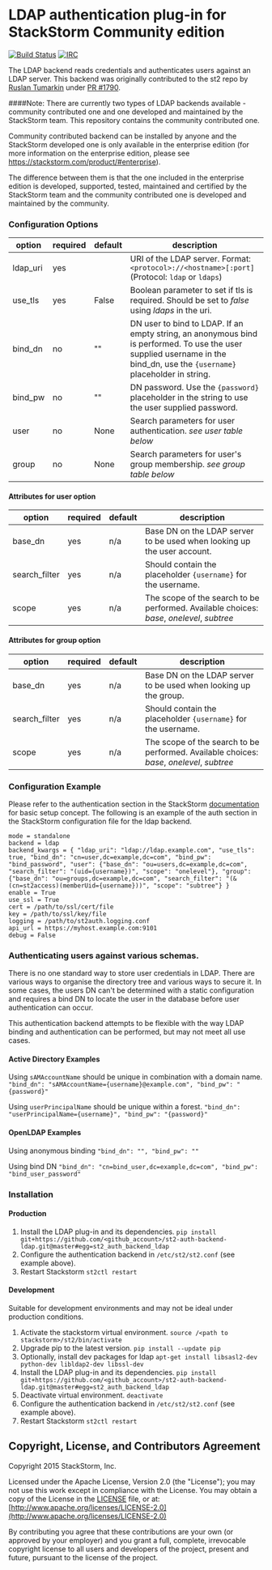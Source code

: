 # LDAP authentication plug-in for StackStorm Community edition

[![Build Status](https://api.travis-ci.org/StackStorm/st2-auth-backend-ldap.svg?branch=master)](https://travis-ci.org/StackStorm/st2-auth-backend-ldap) [![IRC](https://img.shields.io/irc/%23stackstorm.png)](http://webchat.freenode.net/?channels=stackstorm)

The LDAP backend reads credentials and authenticates users against an LDAP server. This backend was originally contributed to the st2 repo by [Ruslan Tumarkin](https://github.com/ruslantum) under [PR #1790](https://github.com/StackStorm/st2/pull/1790).

####Note:
There are currently  two types of LDAP backends available - community contributed one and one developed and maintained by the StackStorm team. This repository contains the community contributed one.

Community contributed backend can be installed by anyone and the StackStorm developed one is only available in the enterprise edition (for more information on the enterprise edition, please see https://stackstorm.com/product/#enterprise).

The difference between them is that the one included in the enterprise edition is developed, supported, tested, maintained and certified by the StackStorm team and the community contributed one is developed and maintained by the community.

### Configuration Options

| option        | required | default | description                                                |
|---------------|----------|---------|------------------------------------------------------------|
| ldap_uri      | yes      |         | URI of the LDAP server.  Format: `<protocol>://<hostname>[:port] `(Protocol: `ldap` or `ldaps`) |
| use_tls       | yes      |  False  | Boolean parameter to set if tls is required. Should be set to *false* using _ldaps_ in the uri. |
| bind_dn       | no       |  ""     | DN user to bind to LDAP.  If an empty string, an anonymous bind is performed. To use the user supplied username in the bind_dn, use the `{username}` placeholder in string. |
| bind_pw       | no       |  ""     | DN password.  Use the `{password}` placeholder in the string to use the user supplied password.|
| user          | no       |  None   | Search parameters for user authentication. _see user table below_ |
| group         | no       |  None   | Search parameters for user's group membership. _see group table below_ |

#### Attributes for user option
| option        | required | default | description                                                |
|---------------|----------|---------|------------------------------------------------------------|
| base_dn       | yes      |   n/a   | Base DN on the LDAP server to be used when looking up the user account. |
| search_filter | yes      |   n/a   | Should contain the placeholder `{username}` for the username. |
| scope         | yes      |   n/a  | The scope of the search to be performed. Available choices: _base_, _onelevel_, _subtree_ |

#### Attributes for group option
| option        | required | default | description                                                |
|---------------|----------|---------|------------------------------------------------------------|
| base_dn       | yes      |   n/a   | Base DN on the LDAP server to be used when looking up the group. |
| search_filter | yes      |   n/a   | Should contain the placeholder `{username}` for the username. |
| scope         | yes      |   n/a   | The scope of the search to be performed. Available choices: _base_, _onelevel_, _subtree_ |

### Configuration Example

Please refer to the authentication section in the StackStorm [documentation](http://docs.stackstorm.com) for basic setup concept. The following is an example of the auth section in the StackStorm configuration file for the ldap backend.

```[auth]
mode = standalone
backend = ldap
backend_kwargs = { "ldap_uri": "ldap://ldap.example.com", "use_tls": true, "bind_dn": "cn=user,dc=example,dc=com", "bind_pw": "bind_password", "user": {"base_dn": "ou=users,dc=example,dc=com", "search_filter": "(uid={username})", "scope": "onelevel"}, "group": {"base_dn": "ou=groups,dc=example,dc=com", "search_filter": "(&(cn=st2access)(memberUid={username}))", "scope": "subtree"} }
enable = True
use_ssl = True
cert = /path/to/ssl/cert/file
key = /path/to/ssl/key/file
logging = /path/to/st2auth.logging.conf
api_url = https://myhost.example.com:9101
debug = False
```

### Authenticating users against various schemas.

There is no one standard way to store user credentials in LDAP.  There are various ways to organise the directory tree and various ways to secure it.  In some cases, the users DN can't be determined with a static configuration and requires a bind DN to locate the user in the database before user authentication can occur.

This authentication backend attempts to be flexible with the way LDAP binding and authentication can be performed, but may not meet all use cases.

#### Active Directory Examples

Using `sAMAccountName` should be unique in combination with a domain name.
`"bind_dn": "sAMAccountName={username}@example.com", "bind_pw": "{password}"`

Using `userPrincipalName` should be unique within a forest.
`"bind_dn": "userPrincipalName={username}", "bind_pw": "{password}"`

#### OpenLDAP Examples

Using anonymous binding
`"bind_dn": "", "bind_pw": ""`

Using bind DN
`"bind_dn": "cn=bind_user,dc=example,dc=com", "bind_pw": "bind_user_password"`


### Installation

#### Production

1.  Install the LDAP plug-in and its dependencies.
 `pip install git+https://github.com/<github_account>/st2-auth-backend-ldap.git@master#egg=st2_auth_backend_ldap`
2. Configure the authentication backend in `/etc/st2/st2.conf` (see example above).
3. Restart Stackstorm
 `st2ctl restart`

#### Development
Suitable for development environments and may not be ideal under production conditions.

 1. Activate the stackstorm virtual environment.
 `source /<path to stackstorm>/st2/bin/activate`
 2. Upgrade pip to the latest version.
 `pip install --update pip`
 3. Optionally, install dev packages for ldap
 `apt-get install libsasl2-dev python-dev libldap2-dev libssl-dev`
 4. Install the LDAP plug-in and its dependencies.
 `pip install git+https://github.com/<github_account>/st2-auth-backend-ldap.git@master#egg=st2_auth_backend_ldap`
 5. Deactivate virtual environment.
 `deactivate`
 6. Configure the authentication backend in `/etc/st2/st2.conf` (see example above).
 7. Restart Stackstorm
 `st2ctl restart`


## Copyright, License, and Contributors Agreement

Copyright 2015 StackStorm, Inc.

Licensed under the Apache License, Version 2.0 (the "License"); you may not use this work except in
compliance with the License. You may obtain a copy of the License in the [LICENSE](LICENSE) file,
or at: [http://www.apache.org/licenses/LICENSE-2.0](http://www.apache.org/licenses/LICENSE-2.0)

By contributing you agree that these contributions are your own (or approved by your employer) and
you grant a full, complete, irrevocable copyright license to all users and developers of the
project, present and future, pursuant to the license of the project.
